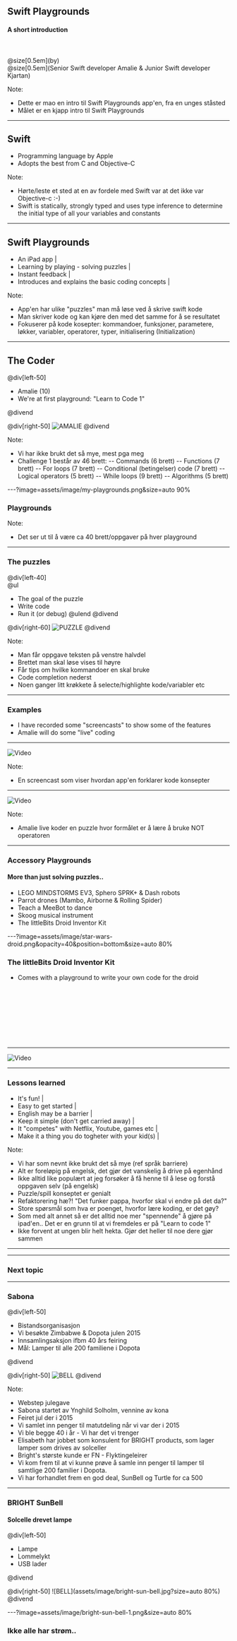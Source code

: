 ## Swift Playgrounds

#### A short introduction
<br>
<br>
@size[0.5em](by)
<br>
@size[0.5em](Senior Swift developer Amalie & Junior Swift developer Kjartan)

Note:
- Dette er mao en intro til Swift Playgrounds app'en, fra en unges ståsted
- Målet er en kjapp intro til Swift Playgrounds

---

## Swift

- Programming language by Apple
- Adopts the best from C and Objective-C

Note:
- Hørte/leste et sted at en av fordele med Swift var at det ikke var Objective-c :-)
- Swift is statically, strongly typed and uses type inference to determine the initial type of all your variables and constants

---

## Swift Playgrounds

- An iPad app |
- Learning by playing - solving puzzles |
- Instant feedback |
- Introduces and explains the basic coding concepts |

Note:
- App'en har ulike "puzzles" man må løse ved å skrive swift kode
- Man skriver kode og kan kjøre den med det samme for å se resultatet
- Fokuserer på kode kosepter: kommandoer, funksjoner, parametere, løkker, variabler, operatorer, typer, initialisering (Initialization)

---

## The Coder

@div[left-50]
<br>
<ul>
<li>Amalie (10)
<li>We're at first playground: "Learn to Code 1"
</ul>
@divend

@div[right-50]
![AMALIE](assets/image/amalie-coding.jpg)
@divend

Note:
- Vi har ikke brukt det så mye, mest pga meg
- Challenge 1 består av 46 brett:
-- Commands (6 brett)
-- Functions (7 brett)
-- For loops (7 brett)
-- Conditional (betingelser) code (7 brett)
-- Logical operators (5 brett)
-- While loops (9 brett)
-- Algorithms (5 brett)

---?image=assets/image/my-playgrounds.png&size=auto 90%

### Playgrounds

Note:
- Det ser ut til å være ca 40 brett/oppgaver på hver playground

---

### The puzzles

@div[left-40]
<br>
@ul
- The goal of the puzzle
- Write code
- Run it (or debug)
@ulend
@divend

@div[right-60]
![PUZZLE](assets/image/swift-screendump-1.png)
@divend

Note:
- Man får oppgave teksten på venstre halvdel
- Brettet man skal løse vises til høyre
- Får tips om hvilke kommandoer en skal bruke
- Code completion nederst
- Noen ganger litt krøkkete å selecte/highlighte kode/variabler etc

---

### Examples

- I have recorded some "screencasts" to show some of the features
- Amalie will do some "live" coding

---

![Video](https://www.youtube.com/embed/uKIxWfVBcMU)

Note:
- En screencast som viser hvordan app'en forklarer kode konsepter

---

![Video](https://www.youtube.com/embed/cjCc070rqoY)

Note:
- Amalie live koder en puzzle hvor formålet er å lære å bruke NOT operatoren

---

### Accessory Playgrounds

#### More than just solving puzzles..

- LEGO MINDSTORMS EV3, Sphero SPRK+ & Dash  robots
- Parrot drones (Mambo, Airborne & Rolling Spider)
- Teach a MeeBot to dance
- Skoog musical instrument
- The littleBits Droid Inventor Kit

---?image=assets/image/star-wars-droid.png&opacity=40&position=bottom&size=auto 80%

### The littleBits Droid Inventor Kit

- Comes with a playground to write your own code for the droid
<br><br><br>
<br><br><br>
<br><br><br>
---

![Video](https://www.youtube.com/embed/NWc3Fdkwr90)

---

### Lessons learned

- It's fun! |
- Easy to get started |
- English may be a barrier |
- Keep it simple (don't get carried away) |
- It "competes" with Netflix, Youtube, games etc |
- Make it a thing you do togheter with your kid(s) |

Note:
- Vi har som nevnt ikke brukt det så mye (ref språk barriere)
- Alt er foreløpig på engelsk, det gjør det vanskelig å drive på egenhånd
- Ikke alltid like populært at jeg forsøker å få henne til å lese og forstå oppgaven selv (på engelsk)
- Puzzle/spill konseptet er genialt
- Refaktorering hæ?! "Det funker pappa, hvorfor skal vi endre på det da?"
- Store spørsmål som hva er poenget, hvorfor lære koding, er det gøy?
- Som med alt annet så er det alltid noe mer "spennende" å gjøre på ipad'en.. Det er en grunn til at vi fremdeles er på "Learn to code 1"
- Ikke forvent at ungen blir helt hekta. Gjør det heller til noe dere gjør sammen

---

---

### Next topic

---

### Sabona

@div[left-50]
<br>
<ul>
<li>Bistandsorganisasjon
<li>Vi besøkte Zimbabwe & Dopota julen 2015
<li>Innsamlingsaksjon ifbm 40 års feiring
<li>Mål: Lamper til alle 200 familiene i Dopota
</ul>
@divend

@div[right-50]
![BELL](assets/image/sabona.jpg)
@divend



Note:
- Webstep julegave
- Sabona startet av Ynghild Solholm, vennine av kona
- Feiret jul der i 2015
- Vi samlet inn penger til matutdeling når vi var der i 2015
- Vi ble begge 40 i år - Vi har det vi trenger
- Elisabeth har jobbet som konsulent for BRIGHT products, som lager lamper som drives av solceller
- Bright's største kunde er FN - Flyktingeleirer
- Vi kom frem til at vi kunne prøve å samle inn penger til lamper til samtlige 200 familier i Dopota.
- Vi har forhandlet frem en god deal, SunBell og Turtle for ca 500

---

### BRIGHT SunBell

#### Solcelle drevet lampe

@div[left-50]
<br>
<ul>
<li>Lampe
<li>Lommelykt
<li>USB lader
</ul>
@divend

@div[right-50]
![BELL](assets/image/bright-sun-bell.jpg?size=auto 80%)
@divend

---?image=assets/image/bright-sun-bell-1.png&size=auto 80%

### Ikke alle har strøm..
<br><br><br>
<br><br><br>
<br><br><br>
<br>
---

### God tur!!
